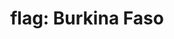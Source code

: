 ---
layout: flags
title: "flag: Burkina Faso"
emoji: flag_burkina_faso
permalink: 🇧🇫.html
image: assets/img/3moji/flag_burkina_faso.png
---